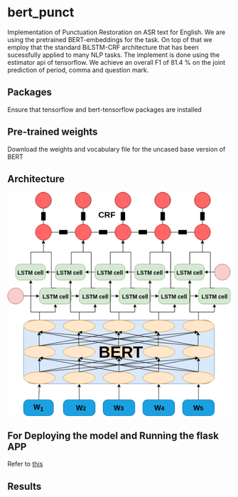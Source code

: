 # bert_punct
Implementation of Punctuation Restoration on ASR text for English. We are using the pretrained BERT-embeddings for the task. On top of that we employ that the standard BiLSTM-CRF architecture that has been sucessfully applied to many NLP tasks. The implement is done using the estimator api of tensorflow. We achieve an overall F1 of 81.4 % on the joint prediction of period, comma and question mark.

## Packages
Ensure that tensorflow and bert-tensorflow packages are installed

## Pre-trained weights
Download the weights and vocabulary file for the uncased base version of BERT 

## Architecture
![Screenshot](Model.png)

## For Deploying the model and Running the flask APP
Refer to [this](DEPLOY.md)

## Results





